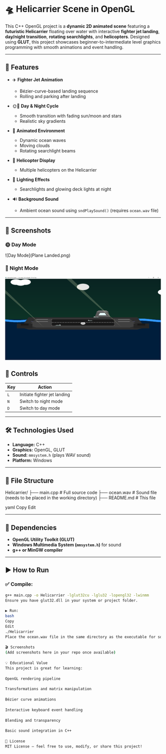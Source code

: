 # 🛸 Helicarrier Scene in OpenGL

This C++ OpenGL project is a **dynamic 2D animated scene** featuring a **futuristic Helicarrier** floating over water with interactive **fighter jet landing**, **day/night transition**, **rotating searchlights**, and **helicopters**. Designed using **GLUT**, this project showcases beginner-to-intermediate level graphics programming with smooth animations and event handling.

---

## 🌟 Features

- ✈️ **Fighter Jet Animation**
  - Bézier-curve-based landing sequence
  - Rolling and parking after landing

- 🌞🌙 **Day & Night Cycle**
  - Smooth transition with fading sun/moon and stars
  - Realistic sky gradients

- 🌊 **Animated Environment**
  - Dynamic ocean waves
  - Moving clouds
  - Rotating searchlight beams

- 🚁 **Helicopter Display**
  - Multiple helicopters on the Helicarrier

- 🔦 **Lighting Effects**
  - Searchlights and glowing deck lights at night

- 🔊 **Background Sound**
  - Ambient ocean sound using `sndPlaySound()` (requires `ocean.wav` file)

---

## 📸 Screenshots

### 🌞 Day Mode
![Day Mode](Plane Landed.png)

### 🌙 Night Mode
![Night Mode](Night.PNG)

## 🧪 Controls

| Key | Action                          |
|-----|---------------------------------|
| `L` | Initiate fighter jet landing    |
| `N` | Switch to night mode            |
| `D` | Switch to day mode              |

---

## 🛠️ Technologies Used

- **Language:** C++
- **Graphics:** OpenGL, GLUT
- **Sound:** `mmsystem.h` (plays WAV sound)
- **Platform:** Windows

---

## 📁 File Structure

Helicarrier/
├── main.cpp # Full source code
├── ocean.wav # Sound file (needs to be placed in the working directory)
├── README.md # This file

yaml
Copy
Edit

---

## 🧰 Dependencies

- **OpenGL Utility Toolkit (GLUT)**
- **Windows Multimedia System (`mmsystem.h`)** for sound
- **g++ or MinGW compiler**

---

## ▶️ How to Run

### ✅ Compile:

```bash
g++ main.cpp -o Helicarrier -lglut32cu -lglu32 -lopengl32 -lwinmm
Ensure you have glut32.dll in your system or project folder.

▶️ Run:
bash
Copy
Edit
./Helicarrier
Place the ocean.wav file in the same directory as the executable for sound to work.

🎬 Screenshots
(Add screenshots here in your repo once available)

💡 Educational Value
This project is great for learning:

OpenGL rendering pipeline

Transformations and matrix manipulation

Bézier curve animations

Interactive keyboard event handling

Blending and transparency

Basic sound integration in C++

📄 License
MIT License — feel free to use, modify, or share this project!
